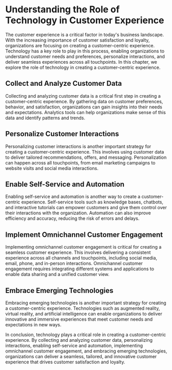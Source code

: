 Understanding the Role of Technology in Customer Experience
==============================================================================================================

The customer experience is a critical factor in today's business landscape. With the increasing importance of customer satisfaction and loyalty, organizations are focusing on creating a customer-centric experience. Technology has a key role to play in this process, enabling organizations to understand customer needs and preferences, personalize interactions, and deliver seamless experiences across all touchpoints. In this chapter, we explore the role of technology in creating a customer-centric experience.

Collect and Analyze Customer Data
---------------------------------

Collecting and analyzing customer data is a critical first step in creating a customer-centric experience. By gathering data on customer preferences, behavior, and satisfaction, organizations can gain insights into their needs and expectations. Analytics tools can help organizations make sense of this data and identify patterns and trends.

Personalize Customer Interactions
---------------------------------

Personalizing customer interactions is another important strategy for creating a customer-centric experience. This involves using customer data to deliver tailored recommendations, offers, and messaging. Personalization can happen across all touchpoints, from email marketing campaigns to website visits and social media interactions.

Enable Self-Service and Automation
----------------------------------

Enabling self-service and automation is another way to create a customer-centric experience. Self-service tools such as knowledge bases, chatbots, and interactive tutorials can empower customers and give them control over their interactions with the organization. Automation can also improve efficiency and accuracy, reducing the risk of errors and delays.

Implement Omnichannel Customer Engagement
-----------------------------------------

Implementing omnichannel customer engagement is critical for creating a seamless customer experience. This involves delivering a consistent experience across all channels and touchpoints, including social media, email, phone, and in-person interactions. Omnichannel customer engagement requires integrating different systems and applications to enable data sharing and a unified customer view.

Embrace Emerging Technologies
-----------------------------

Embracing emerging technologies is another important strategy for creating a customer-centric experience. Technologies such as augmented reality, virtual reality, and artificial intelligence can enable organizations to deliver innovative and immersive experiences that meet customer needs and expectations in new ways.

In conclusion, technology plays a critical role in creating a customer-centric experience. By collecting and analyzing customer data, personalizing interactions, enabling self-service and automation, implementing omnichannel customer engagement, and embracing emerging technologies, organizations can deliver a seamless, tailored, and innovative customer experience that drives customer satisfaction and loyalty.
